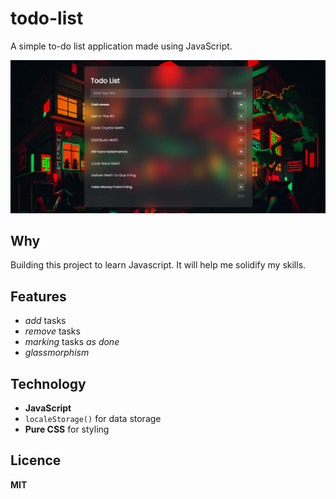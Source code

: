 # todo-list
A simple to-do list application made using JavaScript.

![Preview](/assets/preview.png)

## Why
Building this project to learn Javascript. It will help me solidify my skills.

## Features 
- *add* tasks
- *remove* tasks
- *marking* tasks *as done*
- *glassmorphism*

## Technology
- **JavaScript**
- `localeStorage()` for data storage
- **Pure CSS** for styling

## Licence
**MIT**